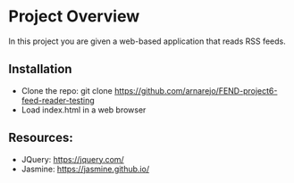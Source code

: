 # Project Overview

In this project you are given a web-based application that reads RSS feeds.

## Installation
* Clone the repo: git clone https://github.com/arnarejo/FEND-project6-feed-reader-testing
* Load index.html in a web browser

## Resources:
* JQuery: https://jquery.com/
* Jasmine: https://jasmine.github.io/
